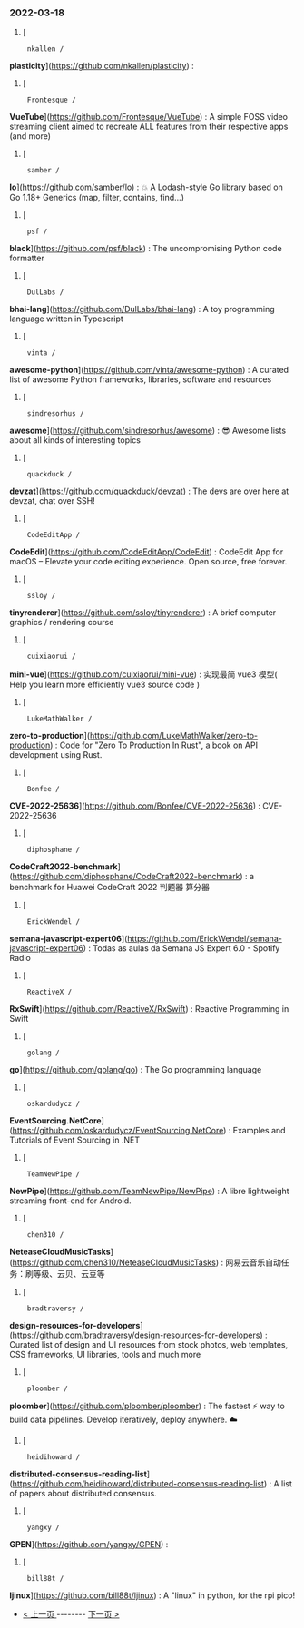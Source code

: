 ### 2022-03-18 
1. [
    

        nkallen /
**plasticity**](https://github.com/nkallen/plasticity) : 
1. [
    

        Frontesque /
**VueTube**](https://github.com/Frontesque/VueTube) : A simple FOSS video streaming client aimed to recreate ALL features from their respective apps (and more)
1. [
    

        samber /
**lo**](https://github.com/samber/lo) : 💥 A Lodash-style Go library based on Go 1.18+ Generics (map, filter, contains, find...)
1. [
    

        psf /
**black**](https://github.com/psf/black) : The uncompromising Python code formatter
1. [
    

        DulLabs /
**bhai-lang**](https://github.com/DulLabs/bhai-lang) : A toy programming language written in Typescript
1. [
    

        vinta /
**awesome-python**](https://github.com/vinta/awesome-python) : A curated list of awesome Python frameworks, libraries, software and resources
1. [
    

        sindresorhus /
**awesome**](https://github.com/sindresorhus/awesome) : 😎 Awesome lists about all kinds of interesting topics
1. [
    

        quackduck /
**devzat**](https://github.com/quackduck/devzat) : The devs are over here at devzat, chat over SSH!
1. [
    

        CodeEditApp /
**CodeEdit**](https://github.com/CodeEditApp/CodeEdit) : CodeEdit App for macOS – Elevate your code editing experience. Open source, free forever.
1. [
    

        ssloy /
**tinyrenderer**](https://github.com/ssloy/tinyrenderer) : A brief computer graphics / rendering course
1. [
    

        cuixiaorui /
**mini-vue**](https://github.com/cuixiaorui/mini-vue) : 实现最简 vue3 模型( Help you learn more efficiently vue3 source code )
1. [
    

        LukeMathWalker /
**zero-to-production**](https://github.com/LukeMathWalker/zero-to-production) : Code for "Zero To Production In Rust", a book on API development using Rust.
1. [
    

        Bonfee /
**CVE-2022-25636**](https://github.com/Bonfee/CVE-2022-25636) : CVE-2022-25636
1. [
    

        diphosphane /
**CodeCraft2022-benchmark**](https://github.com/diphosphane/CodeCraft2022-benchmark) : a benchmark for Huawei CodeCraft 2022 判题器 算分器
1. [
    

        ErickWendel /
**semana-javascript-expert06**](https://github.com/ErickWendel/semana-javascript-expert06) : Todas as aulas da Semana JS Expert 6.0 - Spotify Radio
1. [
    

        ReactiveX /
**RxSwift**](https://github.com/ReactiveX/RxSwift) : Reactive Programming in Swift
1. [
    

        golang /
**go**](https://github.com/golang/go) : The Go programming language
1. [
    

        oskardudycz /
**EventSourcing.NetCore**](https://github.com/oskardudycz/EventSourcing.NetCore) : Examples and Tutorials of Event Sourcing in .NET
1. [
    

        TeamNewPipe /
**NewPipe**](https://github.com/TeamNewPipe/NewPipe) : A libre lightweight streaming front-end for Android.
1. [
    

        chen310 /
**NeteaseCloudMusicTasks**](https://github.com/chen310/NeteaseCloudMusicTasks) : 网易云音乐自动任务：刷等级、云贝、云豆等
1. [
    

        bradtraversy /
**design-resources-for-developers**](https://github.com/bradtraversy/design-resources-for-developers) : Curated list of design and UI resources from stock photos, web templates, CSS frameworks, UI libraries, tools and much more
1. [
    

        ploomber /
**ploomber**](https://github.com/ploomber/ploomber) : The fastest ⚡️ way to build data pipelines. Develop iteratively, deploy anywhere. ☁️
1. [
    

        heidihoward /
**distributed-consensus-reading-list**](https://github.com/heidihoward/distributed-consensus-reading-list) : A list of papers about distributed consensus.
1. [
    

        yangxy /
**GPEN**](https://github.com/yangxy/GPEN) : 
1. [
    

        bill88t /
**ljinux**](https://github.com/bill88t/ljinux) : A "linux" in python, for the rpi pico! 

- [ < 上一页 ](https://github.com/able8/github-trending-daily-record/blob/master/2022-03-17.md) -------- [ 下一页 > ](https://github.com/able8/github-trending-daily-record/blob/master/2022-03-19.md)